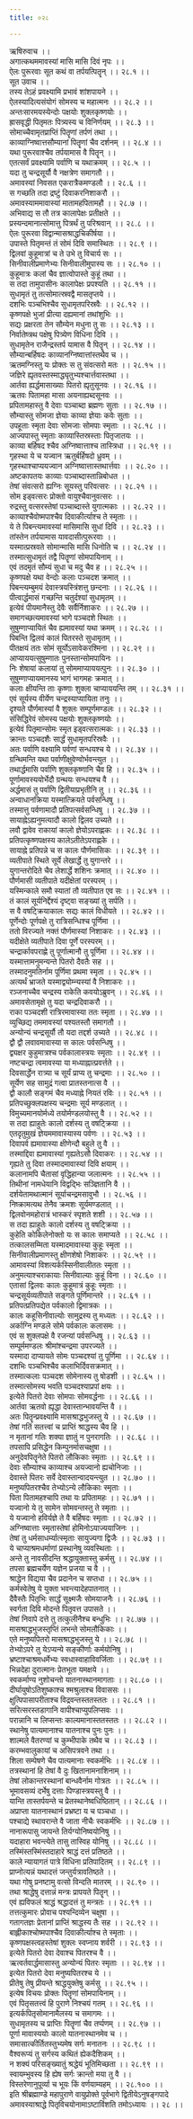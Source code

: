 ```yaml
---
title: ०२८

---
```

ऋषिरुवाच ।।  
अगात्कथममावस्यां मासि मासि दिवं नृपः ।।  
ऐलः पुरूरवाः सूत कथं वा तर्पयत्पितॄन् ।। २८.१ ।।  
सूत उवाच ।।  
तस्य तेऽहं प्रवक्ष्यामि प्रभावं शांशपायने ।।  
ऐलस्यादित्यसंयोगं सोमस्य च महात्मनः ।। २८.२ ।।  
अन्तःसारमयस्येन्दोः पक्षयोः शुक्लकृष्णयोः ।।  
ह्रासवृद्धी पितृमतः पित्र्यस्य च विनिर्णयम् ।। २८.३ ।।  
सोमाच्चैवामृतप्राप्तिं पितॄणां तर्पणं तथा ।।  
काव्याग्निष्वात्तसौम्यानां पितॄणां चैव दर्शनम् ।। २८.४ ।।  
यथा पुरूरवाश्चैव तर्पयामास वै पितॄन् ।।  
एतत्सर्वं प्रवक्ष्यामि पर्वाणि च यथाक्रमम् ।। २८.५ ।।  
यदा तु चन्द्रसूर्यौ वै नक्षत्रेण समागतौ ।।  
अमावस्यां निवसत एकरात्रैकमण्डलौ ।। २८.६ ।।  
स गच्छति तदा द्रष्टुं दिवाकरनिशाकरौ ।।  
अमावस्याममावास्यां मातामहपितामहौ ।। २८.७ ।।  
अभिवाद्य स तौ तत्र कालापेक्षः प्रतीक्षते ।।  
प्रस्यन्दमानात्सोमात्तु पित्रर्थं तु परिश्रवान् ।। २८.८ ।।  
ऐलः पुरूरवा विद्वान्मासश्राद्धचिकीर्षया ।।  
उपास्ते पितृमन्तं तं सोमं दिवि समास्थितः ।। २८.९ ।।  
द्विलवां कुहूमात्रां च ते उभे तु विचार्य सः ।।  
सिनीवालीप्रमाणेभ्यः सिनीवालीमुपास्य सः ।। २८.१० ।।  
कुहूमात्रः कलां चैव ज्ञात्वोपास्ते कुहूं तथा ।।  
स तदा तामुपासीनः कालापेक्षः प्रपश्यति ।। २८.११ ।।  
सुधामृतं तु तत्सोमात्स्रवद्वै मासतृप्तये ।।  
दशभिः पञ्चभिश्चैव सुधामृतपरिस्रवैः ।। २८.१२ ।।  
कृष्णपक्षे भुजां प्रीत्या दह्यमानां तथांशुभिः ।।  
सद्यः प्रक्षरता तेन सौम्येन मधुना तु सः ।। २८.१३ ।।  
निर्वातेष्त्रथ पक्षेषु पित्र्येण विधिना दिवि ।।  
सुधामृतेन राजैन्द्रस्तर्प यामास वै पितॄन् ।। २८.१४ ।।  
सौम्यान्बर्हिषदः काव्यानग्निष्वात्तांस्तथैव च ।।  
ऋतमग्निस्तु यः प्रोक्तः स तु संवत्सरो मतः ।। २८.१५ ।।  
जज्ञिरे ह्यृतवस्तस्माद्ध्यृतुभ्यश्चार्त्तवास्तथा ।।  
आर्तवा ह्यर्द्धमासाख्याः पितरो ह्यृतुसूनवः ।। २८.१६ ।।  
ऋतवः पितामहा मासा अयनाह्यब्दसूनवः ।।  
प्रपितामहास्तु वै देवाः पञ्चाब्दा ब्रह्मणः सुताः ।। २८.१७ ।।  
सौम्यास्तु सोमजा ज्ञेयाः काव्या ज्ञेयाः कवेः सुताः ।।  
उपहूताः स्मृता देवाः सोमजाः सोमपाः स्मृताः ।। २८.१८ ।।  
आज्यपास्तु स्मृताः काव्यास्तिस्रस्ताः पितृजातयः ।।  
काव्या बर्हिषद श्चैव अग्निष्वात्ताश्च तास्त्रिधा ।। २८.१९ ।।  
गृहस्था ये च यज्वान ऋतुर्बर्हिषदो ध्रुवम् ।।  
गृहस्थाश्चाप्ययज्वान अग्निष्वात्तास्तथार्त्तवाः ।। २८.२० ।।  
अष्टकापतयः काव्याः पञ्चाब्दास्तान्निबोधत ।।  
तेषां संवत्सरो ह्यग्निः सूयस्तु परिवत्सरः ।। २८.२१ ।।  
सोम इड्वत्सरः प्रोक्तो वायुश्चैवानुवत्सरः ।।  
रुद्रस्तु वत्सरस्तेषां पञ्चाब्दास्ते युगात्मकाः ।। २८.२२ ।।  
काव्याश्चैवोष्मपाश्चैव दिवाकीर्त्याश्च ते स्मृताः ।।  
ये ते पिबन्त्यमावस्यां मासिमासि सुधां दिवि ।। २८.२३ ।।  
तांस्तेन तर्पयामास यावदासीत्पुरूरवाः ।।  
यस्मात्प्रस्रवते सोमान्मासि मासि धिनोति च ।। २८.२४ ।।  
तस्मात्सुधामृतं तद्वै पितॄणां सोमपायिनाम् ।।  
एवं तदमृतं सौम्यं सुधा च मदु चैव ह ।। २८.२५ ।।  
कृष्णपक्षे यथा वेन्दोः कलाः पञ्चदश क्रमात् ।।  
पिबन्त्यम्बुमयं देवास्त्रयस्त्रिंशत्तु छन्दनाः ।। २८.२६ ।।  
पीत्वार्द्धमासं गच्छन्ति चतुर्दश्यां सुधामृतम् ।।  
इत्येवं पीयमानैस्तु देवैः सर्वैर्निशाकरः ।। २८.२७ ।।  
समागच्छत्यमावस्यां भागे पञ्चदशे स्थितः ।।  
सुषुम्णाप्यायितं चैव ह्यमावस्यां यथा क्रमम् ।। २८.२८ ।।  
पिबन्ति द्विलवं कालं पितरस्ते सुधामृतम् ।।  
पीतक्षयं ततः सोमं सूर्योऽसावेकरश्मिना ।। २८.२९ ।।  
आप्याययत्सुषुम्णातः पुनस्तान्सोमपायिनः ।।  
निः शेषायां कलायां तु सोममाप्याययत्पुनः ।। २८.३० ।।  
सुषुम्णाप्यायमानस्य भागं भागमहः क्रमात् ।।  
कलाः क्षीयन्ति ताः कृष्णाः शुक्ला चाप्याययन्ति तम् ।। २८.३१ ।।  
एवं सूर्यस्य वीर्येण चन्द्रस्याप्यायिता तनुः ।।  
दृश्यते पौर्णमास्यां वै शुक्लः सम्पूर्णमण्डलः ।। २८.३२ ।।  
संसिद्धिरेवं सोमस्य पक्षयोः शुक्लकृष्णयोः ।।  
इत्येवं पितृमान्सोमः स्मृत इड्वत्सरात्मकः ।। २८.३३ ।।  
क्रान्तः पञ्चदशैः सार्द्धं सुधामृतपरिस्रवैः ।।  
अतः पर्वाणि वक्ष्यामि पर्वणां सन्धयश्च ये ।। २८.३४ ।।  
ग्रन्थिमन्ति यथा पर्वाणीक्षुवेण्वोर्भवन्त्युत ।।  
तथार्द्धमासि पर्वाणि शुक्लकृष्णानि चैव हि ।। २८.३५ ।।  
पूर्णामावस्ययोर्भेदौ ग्रन्थयः सन्धयश्च वै ।।  
अर्द्धमासं तु पर्वाणि द्वितीयाप्रभृतीनि तु ।। २८.३६ ।।  
अन्वाधानक्रिया यस्मात्क्रियते पर्वसन्धिषु ।।  
तस्मात्तु पर्वणामादौ प्रतिपत्सर्वसन्धिषु ।। २८.३७ ।।  
सायाह्नेऽह्यनुमत्यादौ कालो द्विलव उच्यते ।।  
लवौ द्वावेव राकायां कालो ज्ञेयोऽपराह्णकः ।। २८.३८ ।।  
प्रतिपत्कृष्णपक्षस्य कालेऽतीतेऽपराह्णके ।।  
सायाह्ने प्रतिपन्ने च स कालः पौर्णमासिकः ।। २८.३९ ।।  
व्यतीपाते स्थिते सूर्ये लेखार्द्धे तु युगान्तरे ।।  
युगान्तरोदिते चैव लेशार्द्धे शशिनः क्रमात् ।। २८.४० ।।  
पौर्णमासी व्यतीपाते यदीक्षेतां परस्परम् ।।  
यस्मिन्काले समौ स्यातां तौ व्यतीपात एव सः ।। २८.४१ ।।  
तं कालं सूर्यनिर्द्देश्यं दृष्ट्वा सङ्ख्यां तु सर्पति ।।  
स वै वषट्क्रियाकालः सद्यः कालं विधीयते ।। २८.४२ ।।  
पूर्णेन्दोः पूर्णपक्षे तु रात्रिसन्धिश्च पूर्णिमा ।।  
ततो विरज्यते नक्तं पौर्णमास्यां निशाकरः ।। २८.४३ ।।  
यदीक्षेते व्यतीपाते दिवा पूर्णे परस्परम् ।।  
चन्द्रार्कावपराह्णे तु पूर्णात्मानौ तु पूर्णिमा ।। २८.४४ ।।  
यस्मात्तामनुमन्यन्ते पितरो दैवतैः सह ।।  
तस्मादनुमतिर्नाम पूर्णिमा प्रथमा स्मृता ।। २८.४५ ।।  
अत्यर्थं भ्राजते यस्माद्व्योम्न्यस्यां वै निशाकरः ।।  
रञ्जनाच्चैव चन्द्रस्य राकेति कवयोऽब्रुवन् ।। २८.४६ ।।  
अमावसेतामृक्षे तु यदा चन्द्रदिवाकरौ ।।  
राका पञ्चदशी रात्रिरमावास्या ततः स्मृता ।। २८.४७ ।।  
व्युच्छिद्य तममावस्यां पश्यतस्तौ समागतौ ।।  
अन्योन्यं चन्द्रसूर्यौ तौ यदा तद्दर्श उच्यते ।। २८.४८ ।।  
द्वौ द्वौ लवावमावास्या स कालः पर्वसन्धिषु ।।  
द्व्यक्षर कुहुमात्रश्च पर्वकालास्त्रयः स्मृताः ।। २८.४९ ।।  
नष्टचन्द्रा त्वमावस्या या मध्याह्नात्प्रवर्त्तते ।।  
दिवसार्द्धेन रात्र्या च सूर्यं प्राप्य तु चन्द्रमाः ।। २८.५० ।।  
सूर्येण सह सामुद्रं गत्वा प्रातस्तनात्स वै ।।  
द्वौ कालौ सङ्गमं चैव मध्याह्ने नियतं रविः ।। २८.५१ ।।  
प्रतिपच्छुक्लपक्षस्य चन्द्रमाः सूर्य मण्डलात् ।।  
विमुच्यमानयोर्मध्ये तयोर्मण्डलयोस्तु वै ।। २८.५२ ।।  
स तदा ह्याहुतेः कालो दर्शस्य तु वषट्क्रिया ।।  
एतदृतुमुखं ज्ञेयममावास्यास्य पर्वणः ।। २८.५३ ।।  
दिवापर्व ह्यमावास्या क्षीणेन्दौ बहुले तु वै ।।  
तस्माद्दिवा ह्यमावास्यां गृह्यतेऽसौ दिवाकरः ।। २८.५४ ।।  
गृह्यते तु दिवा तस्मादमावास्यां दिवि क्षयाम् ।।  
कलानामपि चैतासां वृद्धिहान्या जलात्मनः ।। २८.५५ ।।  
तिथीनां नामधेयानि विद्वद्भिः सञ्ज्ञितानि वै ।।  
दर्शयेतामथात्मानं सूर्याचन्द्रमसावुभौ ।। २८.५६ ।।  
निष्क्रामत्यथ तेनैव क्रमशः सूर्यमण्डलात् ।।  
द्विलवोनमहोरात्रं भास्करं स्पृशते शशी ।। २८.५७ ।।  
स तदा ह्याहुतेः कालो दर्शस्य तु वषट्क्रिया ।।  
कुहेति कोकिलेनोक्तो यः स कालः समाप्यते ।। २८.५८ ।।  
तत्कालसम्मिता यस्मादमावास्या कुहूः स्मृता ।।  
सिनीवालीप्रमाणस्तु क्षीणशेषो निशाकरः ।। २८.५९ ।।  
आमावस्यां विशत्यर्कस्सिनीवालीततः स्मृता ।।  
अनुमत्याश्चराकायाः सिनीवाल्याः कुहूं विना ।। २८.६० ।।  
एतासां द्विलवः कालः कुहूमात्रं कुहूः स्मृताः ।।  
चन्द्रसूर्यव्यतीपाते सङ्गते पूर्णिमान्तरे ।। २८.६१ ।।  
प्रतिपत्प्रतिपद्येत पर्वकालो द्विमात्रकः ।।  
कालः कहूसिनीवाल्योः सामुद्रस्य तु मध्यतः ।। २८.६२ ।।  
अर्काग्नि मण्डले सोमे पर्वकालः कलासमः ।।  
एवं स शुक्लपक्षे वै रजन्यां पर्वसन्धिषु ।। २८.६३ ।।  
सम्पूर्ममण्डलः श्रीमांश्चन्द्रमा उपरज्यते ।।  
यस्मादा दाप्यायते सोमः पञ्चदश्यां तु पूर्णिमा ।। २८.६४ ।।  
दशभिः पञ्चभिश्चैव कलाभिर्दिवसक्रमात् ।।  
तस्मात्कलाः पञ्चदश सोमेनास्य तु षोडशी ।। २८.६५ ।।  
तस्मात्सोमस्य भवति पञ्चदश्याप्रपां क्षयः ।।  
इत्येते पितरो देवाः सोमपाः सोमवर्द्धनाः ।। २८.६६ ।।  
आर्तवा ऋतवो ह्यृद्धा देवास्तान्भावयन्ति वै ।।  
अतः पितॄन्प्रवक्ष्यामि मासश्राद्धभुजस्तु ये ।। २८.६७ ।।  
तेषां गतिं सतत्त्वां च प्राप्तिं श्राद्धस्य चैव हि ।।  
न मृतानां गतिः शक्या ज्ञातुं न पुनरागतिः ।। २८.६८ ।।  
तपसापि प्रसिद्धेन किम्पुनर्मासचक्षुषा ।।  
अनुदेवपितॄनेते पितरो लौकिकाः स्मृताः ।। २८.६९ ।।  
देवाः सौम्याश्च काव्याश्च अयज्वानो ह्यचोनिजाः ।।  
देवास्ते पितरः सर्वे देवास्तान्वादयन्त्युत ।। २८.७० ।।  
मनुष्यपितरश्चैव तेभ्योऽन्ये लौकिकाः स्मृताः ।।  
पिता पितामहश्चापि तथा यः प्रपितामहः ।। २८.७१ ।।  
यज्वानो ये तु सामेन सोमवन्तस्तु ते स्मृताः ।।  
ये यज्वानो हविर्यज्ञे ते वै बर्हिषदः स्मृताः ।। २८.७२ ।।  
अग्निष्वात्ताः स्मृतास्तेषां होमिनोऽयाज्ययाजिनः ।।  
तेषां तु धर्मसाधर्म्यात्स्मृताः सायुज्यगा द्विजैः ।। २८.७३ ।।  
ये चाप्याश्रमधर्माणां प्रस्थानेषु व्यवस्थिताः ।।  
अन्ते तु नावसीदन्ति श्रद्धायुक्तास्तु कर्मसु ।। २८.७४ ।।  
तपसा ब्रह्मचर्येण यज्ञेन प्रजया च वै ।।  
श्राद्धेन विद्यया चैव प्रदानेन च सप्तधा ।। २८.७५ ।।  
कर्मस्वेतेषु ये युक्ता भवन्त्यादेहपातनात् ।।  
दैवैस्तैः पितृभिः सार्द्धं सूक्ष्मजैः सोमयाजनैः ।। २८.७६ ।।  
स्वर्गता दिवि मोदन्ते पितृवत्त उपासते ।।  
तेषां निवापे दत्ते तु तत्कुलीनैश्च बन्धुभिः ।। २८.७७ ।।  
मासश्राद्धभुजस्तृप्तिं लभन्ते सोमलौकिकाः ।।  
एते मनुष्यपितरो मासश्राद्धभुजस्तु ये ।। २८.७८ ।।  
तेभ्योऽपरे तु येऽप्यन्ये सङ्कीर्णाः कर्मयोनिषु ।।  
भ्रष्टाश्चाश्रमधर्मेभ्यः स्वधास्वाहाविवर्जिताः ।। २८.७९ ।।  
भिन्नदेहा दुरात्मानः प्रेतभूता यमक्षये ।।  
स्वकर्माण्य नुशोचन्तो यातनास्थानमागताः ।। २८.८० ।।  
दीर्घायुषोऽतिशुष्काश्च श्मश्रुलाश्च विवाससः ।।  
क्षुत्पिपासापरीताश्च विद्रवन्तस्ततस्ततः ।। २८.८१ ।।  
सरित्सरस्तडागानि वापीश्चाप्युपलिप्सवः ।।  
परान्नानि च लिप्सन्तः काल्यमानास्ततस्ततः ।। २८.८२ ।।  
स्थानेषु पात्यमानाश्च यातनाश्च पुनः पुनः ।।  
शाल्मले वैतरण्यां च कुम्भीपाके तथैव च ।। २८.८३ ।।  
करम्भवालुकायां च असिपत्रवने तथा ।।  
शिला सम्पेषणे चैव पात्यमानाः स्वकर्मभिः ।। २८.८४ ।।  
तत्रस्थानां हि तेषां वै दुः खितानामनाशिनाम् ।।  
तेषां लोकान्तरस्थानां बान्धवैर्नाम गोत्रतः ।। २८.८५ ।।  
भूमावसव्यं दर्भेषु दत्ताः पिण्डास्त्रयस्तु वै ।।  
यान्ति तास्तर्पयन्ते च प्रेतस्थानेष्वधिष्ठितान् ।। २८.८६ ।।  
अप्राप्ता यातनास्थानं प्रभ्रष्टा य च पञ्चधा ।।  
पश्चाद्ये स्थावरान्ते वै जाता नीचैः स्वकर्मभिः ।। २८.८७ ।।  
नानारूपासु जायन्ते तिर्यग्योनिष्वयोनिषु ।।  
यदाहारा भवन्त्येते तासु तास्विह योनिषु ।। २८.८८ ।।  
तस्मिंस्तस्मिंस्तदाहारे श्राद्धं दत्तं प्रतिष्ठते ।।  
काले न्यायागतं पात्रे विधिना प्रतिपादितम् ।। २८.८९ ।।  
प्राप्नोत्यन्नं यथादत्तं जन्तुर्यत्रावतिष्ठते ।।  
यथा गोषु प्रनष्टामु वत्सो विन्दति मातरम् ।। २८.९० ।।  
तथा श्राद्धेषु दत्तान्नं मन्त्रः प्रापयते पितॄन् ।।  
एवं ह्यविफलं श्राद्धं श्रद्धादत्तं तु मन्त्रतः ।। २८.९१ ।।  
तत्तत्कुमारः प्रोवाच पश्यन्दिव्येन चक्षुषा ।।  
गतागतज्ञः प्रेतानां प्राप्तिं श्राद्धस्य तैः सह ।। २८.९२ ।।  
बाह्लीकाश्चोष्मपाश्चैव दिवाकीर्त्याश्च ते स्मृताः ।।  
कृष्णपक्षस्त्वहस्तेषां शुक्लः स्वप्नाय शर्वरी ।। २८.९३ ।।  
इत्येते पितरो देवा देवाश्च पितरश्च वै ।।  
ऋत्वर्तवार्द्धमासास्तु अन्योन्यं पितरः स्मृताः ।। २८.९४ ।।  
इत्येत पितरो देवा मनुष्यपितरश्च ये ।।  
प्रीतेषु तेषु प्रीयन्ते श्राद्धयुक्तेषु कर्मसु ।। २८.९५ ।।  
इत्येष विचयः प्रोक्तः पितॄणां सोमपायिनाम् ।।  
एवं पितृसतत्त्वं हि पुराणे निश्चयं गतम् ।। २८.९६ ।।  
इत्यर्कपितृसोमानामैलस्य च समागमः ।।  
सुधामृतस्य च प्राप्तिः पितॄणां चैव तर्प्पणम् ।। २८.९७ ।।  
पूर्णा मावास्ययोः कालो यातनास्थानमेव च ।।  
समासात्कीर्तितस्तुभ्यमेष सर्गः मनातनः ।। २८.९८ ।।  
वैश्वरूप्यं तु सर्गस्य कथितं ह्येकदैशिकम् ।।  
न शक्यं परिसङ्ख्यातुं श्रद्धेयं भूतिमिच्छता ।। २८.९९ ।।  
स्वायम्भुवस्य हि ह्येष सर्गः क्रान्तो मया तु वै ।।  
विस्तरेणानुपूर्व्या च भूयः किं वर्णयाम्यहम् ।। २८.१०० ।।  
इति श्रीब्रह्माण्डे महापुराणे वायुप्रोक्ते पूर्वभागे द्वितीयेऽनुषङ्गपादे  
अमावस्याश्राद्धे पितृविचयोनामाऽष्टाविंशति तमोऽध्यायः ।। २८ ।।